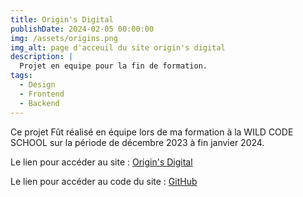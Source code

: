 ```yaml
---
title: Origin's Digital
publishDate: 2024-02-05 00:00:00
img: /assets/origins.png
img_alt: page d'acceuil du site origin's digital
description: |
  Projet en equipe pour la fin de formation.
tags:
  - Design
  - Frontend
  - Backend
---
```


Ce projet Fût réalisé en équipe lors de ma formation à la WILD CODE SCHOOL sur la période de décembre 2023 à fin janvier 2024.

Le lien pour accéder au site : <a href="https://originsdigital.remote-6.wilders.dev/" target="_blank">Origin's Digital</a>

Le lien pour accéder au code du site : <a href="https://github.com/WildCodeSchool-2023-09/JS-RemoteFR-jurascripts-P3-Originsdigital" target="_blank">GitHub</a>
